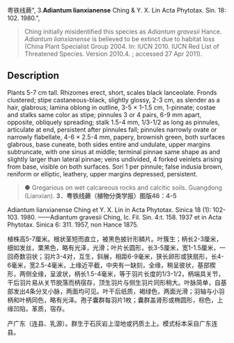 粤铁线蕨",
3.**Adiantum lianxianense** Ching & Y. X. Lin Acta Phytotax. Sin. 18: 102. 1980.",

> Ching initially misidentified this species as *Adiantum gravesii* Hance. *Adiantum lianxianense* is believed to be extinct due to habitat loss (China Plant Specialist Group 2004. In: IUCN 2010. IUCN Red List of Threatened Species. Version 2010.4. ; accessed 27 Apr 2011).

## Description
Plants 5-7 cm tall. Rhizomes erect, short, scales black lanceolate. Fronds clustered; stipe castaneous-black, slightly glossy, 2-3 cm, as slender as a hair, glabrous; lamina oblong in outline, 3-5 × 1-1.5 cm, 1-pinnate; costae and stalks same color as stipe; pinnules 3 or 4 pairs, 6-9 mm apart, opposite, obliquely spreading; stalk 1.5-4 mm, 1/3-1/2 as long as pinnules, articulate at end, persistent after pinnules fall; pinnules narrowly ovate or narrowly flabellate, 4-6 × 2.5-4 mm, papery, brownish green, both surfaces glabrous, base cuneate, both sides entire and undulate, upper margins subtruncate, with one sinus at middle; terminal pinnae same shape as and slightly larger than lateral pinnae; veins undivided, 4 forked veinlets arising from base, visible on both surfaces. Sori 1 per pinnule; false indusia brown, reniform or elliptic, leathery, upper margins depressed, persistent.

> ● Gregarious on wet calcareous rocks and calcitic soils. Guangdong (Lianxian).
**3．粤铁线蕨（植物分类学报）图版46：4-5**

Adiantum lianxianense Ching et Y. X. Lin in Acta Phytotax. Sinica 18 (1): 102-103. 1980. ——Adiantum gravesii Ching, Ic. Fil. Sin. 4:t. 158. 1937 et in Acta Phytotax. Sinica 6: 311. 1957, non Hance 1875.

植株高5-7厘米。根状茎短而直立，被黑色披针形鳞片。叶簇生；柄长2-3厘米，细如发丝，栗黑色，略有光泽，光滑；叶片长圆形，长3-5厘米，宽1-1.5厘米，一回奇数羽状；羽片3-4对，互生，斜展，相距6-9毫米，狭长卵形或狭扇形，长4-6毫米，宽2.5-4毫米，上缘近平截，中央有一缺刻，全缘，稍呈彼状，基部楔形，两侧全缘，呈波状，柄长1.5-4毫米，等于羽片长度的1/3-1/2，柄端具关节，干后羽片易从关节脱落而柄宿存，顶生羽片与侧生羽片同形稍大。叶脉简单，自基部发出4条分叉小脉，两面均可见。叶干后纸质，褐绿色，两面光滑；羽轴与小羽柄和叶柄同色，略有光泽。孢子囊群每羽片1枚；囊群盖肾形或椭圆形，棕色，上缘凹陷，革质，宿存。

产广东（连县、乳源）。群生于石灰岩上湿地或钙质土上。模式标本采自广东连县。
